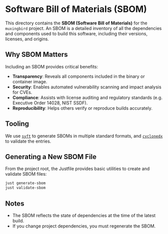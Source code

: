 # Software Bill of Materials (SBOM)

This directory contains the **SBOM (Software Bill of Materials)** for the `muxingbird` project.
An SBOM is a detailed inventory of all the dependencies and components used to build this
software, including their versions, licenses, and origins.

## Why SBOM Matters

Including an SBOM provides critical benefits:

- **Transparency**: Reveals all components included in the binary or container image.
- **Security**: Enables automated vulnerability scanning and impact analysis for CVEs.
- **Compliance**: Assists with license auditing and regulatory standards (e.g. Executive Order
  14028, NIST SSDF).
- **Reproducibility**: Helps others verify or reproduce builds accurately.

## Tooling

We use [`syft`](https://github.com/anchore/syft) to generate SBOMs in multiple standard formats,
and [`cyclonedx`](https://github.com/CycloneDX/cyclonedx-cli) to validate the entries.

## Generating a New SBOM File

From the project root, the Justfile provides basic utilities to create and validate SBOM files:

```bash
just generate-sbom
just validate-sbom
```

## Notes

- The SBOM reflects the state of dependencies at the time of the latest build.
- If you change project dependencies, you must regenerate the SBOM.
